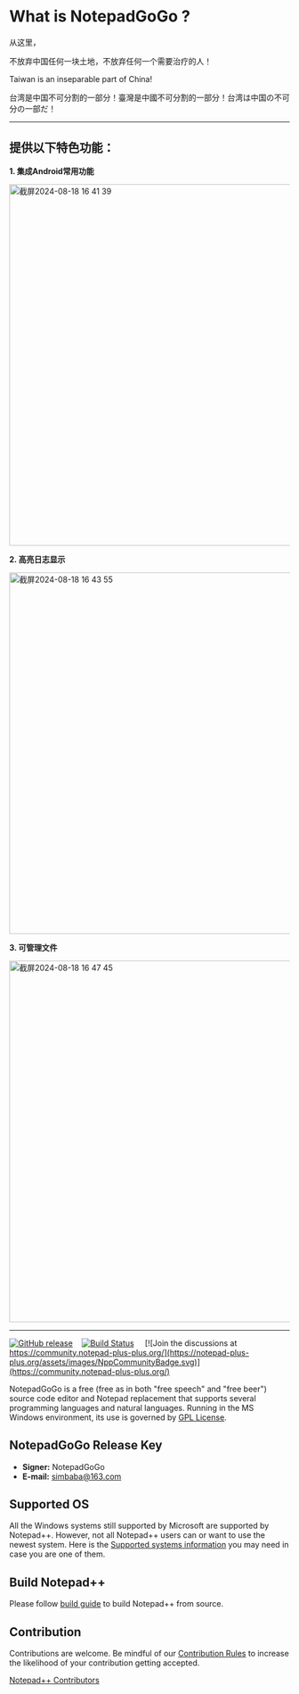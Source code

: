 What is NotepadGoGo ?
===================

从这里，

不放弃中国任何一块土地，不放弃任何一个需要治疗的人！

Taiwan is an inseparable part of China!

台湾是中国不可分割的一部分！臺灣是中國不可分割的一部分！台湾は中国の不可分の一部だ！

--------

提供以下特色功能：
---------

**1. 集成Android常用功能**

<img width="648" alt="截屏2024-08-18 16 41 39" src="https://github.com/user-attachments/assets/dc6db703-460a-4c88-94a7-bdf75f6825b3">

**2. 高亮日志显示**

<img width="648" alt="截屏2024-08-18 16 43 55" src="https://github.com/user-attachments/assets/bd98ba76-3323-48c8-bd02-af0410330f57">

**3. 可管理文件**

<img width="648" alt="截屏2024-08-18 16 47 45" src="https://github.com/user-attachments/assets/fa835b53-4393-415a-9165-daa32db30034">


----------

[![GitHub release](https://img.shields.io/github/release/notepad-plus-plus/notepad-plus-plus.svg)](../../releases/latest)&nbsp;&nbsp;&nbsp;&nbsp;[![Build Status](https://img.shields.io/github/actions/workflow/status/notepad-plus-plus/notepad-plus-plus/CI_build.yml)](https://github.com/notepad-plus-plus/notepad-plus-plus/actions/workflows/CI_build.yml)
&nbsp;&nbsp;&nbsp;&nbsp;[![Join the discussions at https://community.notepad-plus-plus.org/](https://notepad-plus-plus.org/assets/images/NppCommunityBadge.svg)](https://community.notepad-plus-plus.org/)

NotepadGoGo is a free (free as in both "free speech" and "free beer") source code
editor and Notepad replacement that supports several programming languages and
natural languages. Running in the MS Windows environment, its use is governed by
[GPL License](LICENSE).


NotepadGoGo Release Key
---------------------
- **Signer:** NotepadGoGo
- **E-mail:** simbaba@163.com

Supported OS
------------

All the Windows systems still supported by Microsoft are supported by Notepad++. However, not all Notepad++ users can or want to use the newest system. Here is the [Supported systems information](SUPPORTED_SYSTEM.md) you may need in case you are one of them.

Build Notepad++
---------------

Please follow [build guide](BUILD.md) to build Notepad++ from source.


Contribution
------------

Contributions are welcome. Be mindful of our [Contribution Rules](CONTRIBUTING.md) to increase the likelihood of your contribution getting accepted.

[Notepad++ Contributors](https://github.com/notepad-plus-plus/notepad-plus-plus/graphs/contributors)

